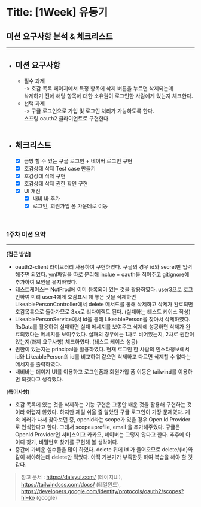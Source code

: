 # Title: [1Week] 유동기

## 미션 요구사항 분석 & 체크리스트

---

- ## **미션 요구사항**
    - 필수 과제
      <br/>-> 호감 목록 페이지에서 특정 항목에 삭제 버튼을 누르면 삭제되는데
      <br/>삭제하기 전에 해당 항목에 대한 소유권이 로그인한 사람에게 있는지 체크한다.
    - 선택 과제
      <br/>-> 구글 로그인으로 가입 및 로그인 처리가 가능하도록 한다.
      <br/>스프링 oauth2 클라이언트로 구현한다.
      <br/><br/>
- ## **체크리스트**
    - [x] 금방 할 수 있는 구글 로그인 + 네이버 로그인 구현
    - [x] 호감상대 삭제 Test case 만들기
    - [x] 호감상대 삭제 구현
    - [x] 호감상대 삭제 권한 확인 구현
    - [x] UI 개선
        - [x] 내비 바 추가
        - [x] 로그인, 회원가입 폼 가운데로 이동

<br/>

### 1주차 미션 요약

---

**[접근 방법]**


- oauth2-client 라이브러리 사용하여 구현하였다. 구글의 경우 id와 secret만 입력해주면 되었다. yml파일을 따로 분리해 inclue = oauth을 적어주고 gitignore에
  추가하여 보안을 유지하였다.
- 테스트케이스는 NotProd에 이미 등록되어 있는 것을 활용하였다. user3으로 로그인하여 미리 user4에게 호감표시 해 놓은 것을 삭제하면 LikeablePersonController에서 delete 메서드를
  통해 삭제하고 삭제가 완료되면 호감목록으로 돌아가므로 3xx로 리다이렉트 된다. (실패하는 테스트 케이스 작성)
-  LikeablePersonService에서 id을 통해 LikeablePerson을 찾아서 삭제하였다. RsData를 활용하여 실패하면 실패 메세지를 보여주고 삭제에 성공하면 삭제가 완료되었다는
   메세지를 보여주었다. 실패의 경우에는 1차로 비어있는지, 2차로 권한이 있는지(과제 요구사항) 체크하였다. (테스트 케이스 성공)
- 권한이 있는지는 principal을 활용하였다. 현재 로그인 한 사람의 인스타정보에서 id와 LikeablePerson의 id를 비교하여 같으면 삭제하고 다르면 삭제할 수 없다는 메세지를 출력하였다.
- 내비바는 데이지 UI를 이용하고 로그인폼과 회원가입 폼 이동은 tailwind를 이용하면 되겠다고 생각했다.

**[특이사항]**

- 호감 목록에 있는 것을 삭제하는 기능 구현은 그동안 배운 것을 활용해 구현하는 것이라 어렵지 않았다.
하지만 제일 쉬울 줄 알았던 구글 로그인이 가장 문제였다. 계속 에러가 나서 찾아보던 중, openid라는 scope가 있을 경우 Open Id Provider로 인식한다고 한다. 그래서 scope=profile, email
을 추가해주었다. 구글은 OpenId Provider인 서비스이고 카카오, 네이버는 그렇지 않다고 한다. 추후에 아이디 찾기, 비밀번호 찾기를 구현해 볼 생각이다.
- 중간에 가벼운 실수들을 많이 하였다. delete 뒤에 id 가 들어오므로 delete/{id}와 같이 해야하는데 delete만 적었다. 아직 기본기가 부족한듯 하여 복습을 해야 할 것 같다.

> 참고 문서 : https://daisyui.com/ (데이지UI), https://tailwindcss.com/docs/ (테일윈드), https://developers.google.com/identity/protocols/oauth2/scopes?hl=ko (google)


